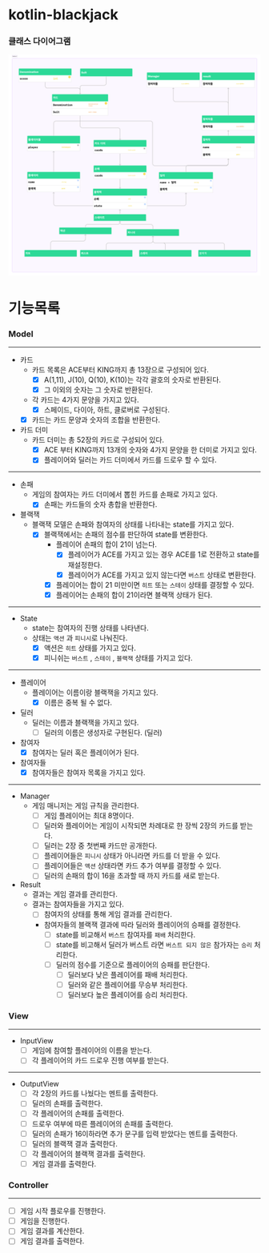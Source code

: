 # kotlin-blackjack

### 클래스 다이어그램
![Section 2.png](image%2FSection%202.png)

# 기능목록

### Model

---
- 카드
  - 카드 목록은 ACE부터 KING까지 총 13장으로 구성되어 있다.
    - [x] A(1,11), J(10), Q(10), K(10)는 각각 괄호의 숫자로 반환된다.
    - [x] 그 이외의 숫자는 그 숫자로 반환된다.
  - 각 카드는 4가지 문양을 가지고 있다.
    - [x] 스페이드, 다이아, 하트, 클로버로 구성된다. 
  - [x] 카드는 카드 문양과 숫자의 조합을 반환한다.
- 카드 더미
  - 카드 더미는 총 52장의 카드로 구성되어 있다.
    - [x] ACE 부터 KING까지 13개의 숫자와 4가지 문양을 한 더미로 가지고 있다.
    - [x] 플레이어와 딜러는 카드 더미에서 카드를 드로우 할 수 있다.
---
- 손패
  - 게임의 참여자는 카드 더미에서 뽑힌 카드를 손패로 가지고 있다.
    - [x] 손패는 카드들의 숫자 총합을 반환한다.
- 블랙잭
  - 블랙잭 모델은 손패와 참여자의 상태를 나타내는 state를 가지고 있다.
    - [x] 블랙잭에서는 손패의 점수를 판단하여 state를 변환한다.
      - 플레이어 손패의 합이 21이 넘는다.
        - [x] 플레이어가 ACE를 가지고 있는 경우 ACE를 1로 전환하고 state를 재설정한다.
        - [x] 플레이어가 ACE를 가지고 있지 않는다면 `버스트` 상태로 변환한다.
      - [x] 플레이어는 합이 21 미만이면 `히트` 또는 `스테이` 상태를 결정할 수 있다.
      - [x] 플레이어는 손패의 합이 21이라면 블랙잭 상태가 된다.
---
- State
  - state는 참여자의 진행 상태를 나타낸다.
  - 상태는 `액션` 과 `피니시`로 나눠진다.
    - [x] 액션은 `히트` 상태를 가지고 있다.
    - [x] 피니쉬는 `버스트` , `스테이` , `블랙잭` 상태를 가지고 있다.
---
- 플레이어
  - 플레이어는 이름이랑 블랙잭을 가지고 있다.
    - [x] 이름은 중복 될 수 없다.
- 딜러
  - 딜러는 이름과 블랙잭을 가지고 있다.
    - [ ] 딜러의 이름은 생성자로 구현된다. (딜러)
- 참여자
  - [x] 참여자는 딜러 혹은 플레이어가 된다.
- 참여자들
  - [x] 참여자들은 참여자 목록을 가지고 있다.
---
- Manager
  - 게임 매니저는 게임 규칙을 관리한다.
    - [ ] 게임 플레이어는 최대 8명이다.
    - [ ] 딜러와 플레이어는 게임이 시작되면 차례대로 한 장씩 2장의 카드를 받는다.
    - [ ] 딜러는 2장 중 첫번째 카드만 공개한다.
    - [ ] 플레이어들은 `피니시` 상태가 아니라면 카드를 더 받을 수 있다.
    - [ ] 플레이어들은 `액션` 상태라면 카드 추가 여부를 결정할 수 있다. 
    - [ ] 딜러의 손패의 합이 16을 초과할 때 까지 카드를 새로 받는다. 
- Result
  - 결과는 게임 결과를 관리한다.
  - 결과는 참여자들을 가지고 있다.
    - [ ] 참여자의 상태를 통해 게임 결과를 관리한다.
    - 참여자들의 블랙잭 결과에 따라 딜러와 플레이어의 승패를 결정한다.
      - [ ] state를 비교해서 `버스트` 참여자를 `패배` 처리한다.
      - [ ] state를 비고해서 딜러가 버스트 라면 `버스트 되지 않은` 참가자는 `승리` 처리한다. 
      - [ ] 딜러의 점수를 기준으로 플레이어의 승패를 판단한다.
        - [ ] 딜러보다 낮은 플레이어를 패배 처리한다.
        - [ ] 딜러와 같은 플레이어를 무승부 처리한다.
        - [ ] 딜러보다 높은 플레이어를 승리 처리한다.

### View

---
- InputView
  - [ ] 게임에 참여할 플레이어의 이름을 받는다.
  - [ ] 각 플레이어의 카드 드로우 진행 여부를 받는다.
---
- OutputView
  - [ ] 각 2장의 카드를 나눴다는 멘트를 출력한다.
  - [ ] 딜러의 손패를 출력한다.
  - [ ] 각 플레이어의 손패를 출력한다.
  - [ ] 드로우 여부에 따른 플레이어의 손패를 출력한다.
  - [ ] 딜러의 손패가 16이하라면 추가 문구를 입력 받았다는 멘트를 출력한다.
  - [ ] 딜러의 블랙잭 결과 출력한다.
  - [ ] 각 플레이어의 블랙잭 결과를 출력한다.
  - [ ] 게임 결과를 출력한다.

### Controller

---
- [ ] 게임 시작 플로우를 진행한다.
- [ ] 게임을 진행한다.
- [ ] 게임 결과를 계산한다.
- [ ] 게임 결과를 출력한다.
